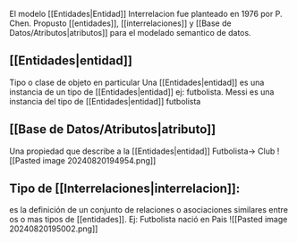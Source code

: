  El modelo [[Entidades|Entidad]] Interrelacion fue planteado en 1976 por P. Chen. Propusto [[entidades]], [[interrelaciones]] y [[Base de Datos/Atributos|atributos]] para el modelado semantico de datos.

## [[Entidades|entidad]]
Tipo o clase de objeto en particular
Una [[Entidades|entidad]] es una instancia de un tipo de [[Entidades|entidad]]
ej: futbolista. Messi es una instancia del tipo de [[Entidades|entidad]] futbolista

## [[Base de Datos/Atributos|atributo]]
Una propiedad que describe a la [[Entidades|entidad]]
Futbolista-> Club
![[Pasted image 20240820194954.png]]
## Tipo de [[Interrelaciones|interrelacion]]:
es la definición de un conjunto de relaciones o asociaciones similares entre os o mas tipos de [[entidades]].
Ej: Futbolista nació en Pais
![[Pasted image 20240820195002.png]]